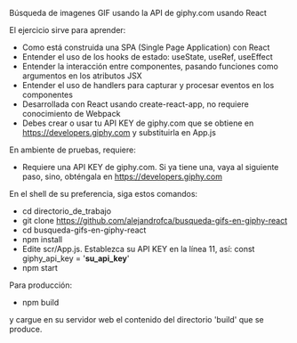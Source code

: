 Búsqueda de imagenes GIF usando la API de giphy.com usando React

El ejercicio sirve para aprender:

* Como está construida una SPA (Single Page Application) con React
* Entender el uso de los hooks de estado: useState, useRef, useEffect
* Entender la interacción entre componentes, pasando funciones como argumentos en los atributos JSX
* Entender el uso de handlers para capturar y procesar eventos en los componentes
* Desarrollada con React usando create-react-app, no requiere conocimiento de Webpack
* Debes crear o usar tu API KEY de giphy.com que se obtiene en https://developers.giphy.com y substituirla en App.js

En ambiente de pruebas, requiere:

* Requiere una API KEY de giphy.com. Si ya tiene una, vaya al siguiente paso, sino, obténgala en https://developers.giphy.com

En el shell de su preferencia, siga estos comandos:

* cd directorio_de_trabajo
* git clone https://github.com/alejandrofca/busqueda-gifs-en-giphy-react
* cd busqueda-gifs-en-giphy-react
* npm install
* Edite scr/App.js. Establezca su API KEY en la línea 11, así:
  const giphy_api_key = '__su_api_key__'
* npm start

Para producción:

* npm build

y cargue en su servidor web el contenido del directorio 'build' que se produce. 
